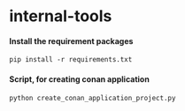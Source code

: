 # internal-tools

#### Install the requirement packages
```[python]
pip install -r requirements.txt
```

#### Script, for creating conan application
```[python]
python create_conan_application_project.py
```
